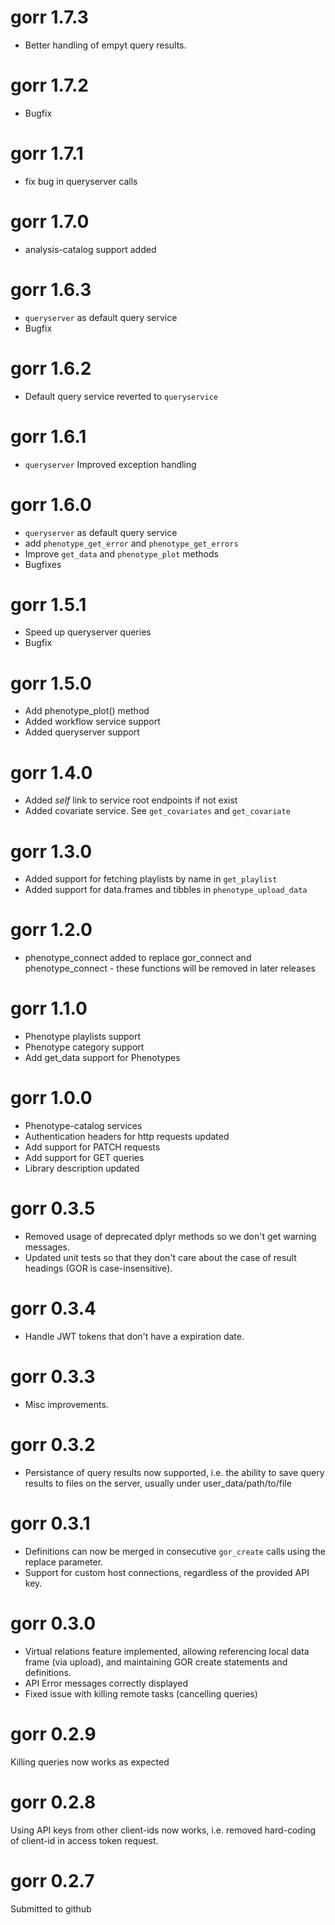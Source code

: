 # gorr 1.7.3

* Better handling of empyt query results.

# gorr 1.7.2

* Bugfix

# gorr 1.7.1

* fix bug in queryserver calls

# gorr 1.7.0

* analysis-catalog support added

# gorr 1.6.3

* `queryserver` as default query service
* Bugfix

# gorr 1.6.2

* Default query service reverted to `queryservice`

# gorr 1.6.1

* `queryserver` Improved exception handling 

# gorr 1.6.0

* `queryserver` as default query service
* add `phenotype_get_error` and `phenotype_get_errors` 
* Improve `get_data` and `phenotype_plot` methods
* Bugfixes

# gorr 1.5.1

* Speed up queryserver queries
* Bugfix

# gorr 1.5.0

* Add phenotype_plot() method
* Added workflow service support
* Added queryserver support

# gorr 1.4.0

* Added *self* link to service root endpoints if not exist
* Added covariate service. See `get_covariates` and `get_covariate`

# gorr 1.3.0

* Added support for fetching playlists by name in `get_playlist`
* Added support for data.frames and tibbles in `phenotype_upload_data`

# gorr 1.2.0

* phenotype_connect added to replace gor_connect and phenotype_connect - these functions will be removed in later releases

# gorr 1.1.0

* Phenotype playlists support
* Phenotype category support
* Add get_data support for Phenotypes

# gorr 1.0.0

* Phenotype-catalog services
* Authentication headers for http requests updated
* Add support for PATCH requests
* Add support for GET queries
* Library description updated

# gorr 0.3.5

* Removed usage of deprecated dplyr methods so we don't get warning messages.
* Updated unit tests so that they don't care about the case of result headings (GOR is case-insensitive).

# gorr 0.3.4

* Handle JWT tokens that don't have a expiration date.

# gorr 0.3.3

* Misc improvements.

# gorr 0.3.2

* Persistance of query results now supported, i.e. the ability to save query results to files on the server, usually under user_data/path/to/file

# gorr 0.3.1

* Definitions can now be merged in consecutive `gor_create` calls using the replace parameter. 
* Support for custom host connections, regardless of the provided API key.

# gorr 0.3.0

* Virtual relations feature implemented, allowing referencing local data frame (via upload), and maintaining GOR create statements and definitions.
* API Error messages correctly displayed
* Fixed issue with killing remote tasks (cancelling queries)

# gorr 0.2.9

Killing queries now works as expected 

# gorr 0.2.8

Using API keys from other client-ids now works, i.e. removed hard-coding of client-id in access token request.

# gorr 0.2.7

Submitted to github
